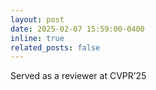 ```yaml
---
layout: post
date: 2025-02-07 15:59:00-0400
inline: true
related_posts: false
---
```



Served as a reviewer at CVPR’25
